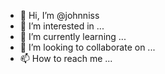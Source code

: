 - 👋 Hi, I’m @johnniss
- 👀 I’m interested in ...
- 🌱 I’m currently learning ...
- 💞️ I’m looking to collaborate on ...
- 📫 How to reach me ...

<!---
johnniss/johnniss is a ✨ special ✨ repository because its `README.md` (this file) appears on your GitHub profile.
You can click the Preview link to take a look at your changes.
--->
